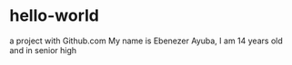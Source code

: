 # hello-world
a project with Github.com
My name is Ebenezer Ayuba, I am 14 years old and in senior high
